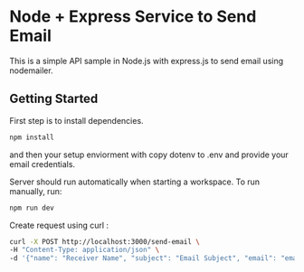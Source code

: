 # Node + Express Service to Send Email

This is a simple API sample in Node.js with express.js to send email using nodemailer.

## Getting Started

First step is to install dependencies.

```sh
npm install
```
and then your setup enviorment with copy dotenv to .env and provide your email credentials.

Server should run automatically when starting a workspace. To run manually, run:
```sh
npm run dev
```
Create request using curl :
```sh
curl -X POST http://localhost:3000/send-email \
-H "Content-Type: application/json" \
-d '{"name": "Receiver Name", "subject": "Email Subject", "email": "email@receiver.com", "message": "Hello There..."}'
```